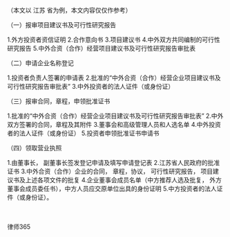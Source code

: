 
 
 （本文以
江苏
省为例，本文内容仅仅作参考）
 
 
 （一）报审项目建议书及可行性研究报告
 
 1.外方投资者资信证明 
 2.合作意向书
 3.项目建议书
 4.中外双方共同编制的可行性研究报告
 5.中外合资（合作）经营项目建议书及可行性研究报告审批表
 
 
 （二）申请企业名称登记
 
 1.投资者负责人签署的申请表 
 2.批准的“中外合资（合作）经营企业项目建议书及可行性研究报告审批表”
 3.中外投资者的法人证件（或身份证）
 
 
 （三）报审合同，章程，申领批准证书
 
 1.批准的“中外合资（合作）经营企业项目建议书及可行性研究报告审批表” 
 2.中外双方签署的合同，章程及其附件
 3.董事会和高级管理人员和人选名单
 4.中外投资者的法人证件（或身份证）
 5.投资者申领批准证书申请书
 
 
 （四）领取营业执照 
 
 1.由董事长， 副董事长签发登记申请及填写申请登记表 
 2.江苏省人民政府的批准证书
 3.中外合资（合作）企业的合同， 章程，协议， 可行性研究报告， 项目建议书及上述各项文件的批复
 4.企业董事会成员名单（中方推荐人选及批复， 外方董事会成员委任书），中方人员应交原单位出具的身份证明
 5.中方投资者的法人证件（或身份证）。
 
 　
 




 
律师365






 


 

 
 
 
 
 
  


  
 

  


  


  
 
 
 
 


